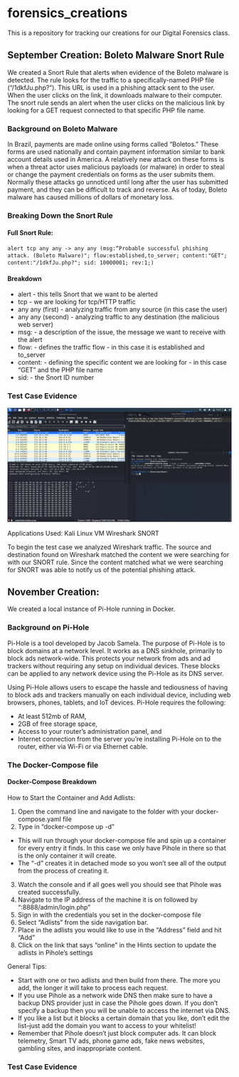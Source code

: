 # forensics_creations
This is a repository for tracking our creations for our Digital Forensics class.
## September Creation: Boleto Malware Snort Rule

We created a Snort Rule that alerts when evidence of the Boleto malware is detected. The rule looks for the traffic to a specifically-named PHP file (“/1dkfJu.php?”). This URL is used in a phishing attack sent to the user. When the user clicks on the link, it downloads malware to their computer. The snort rule sends an alert when the user clicks on the malicious link by looking for a GET request connected to that specific PHP file name.

### Background on Boleto Malware

In Brazil, payments are made online using forms called “Boletos.” These forms are used nationally and contain payment information similar to bank account details used in America. A relatively new attack on these forms is when a threat actor uses malicious payloads (or malware) in order to steal or change the payment credentials on forms as the user submits them. Normally these attacks go unnoticed until long after the user has submitted payment, and they can be difficult to track and reverse. As of today, Boleto malware has caused millions of dollars of monetary loss. 


### Breaking Down the Snort Rule

#### Full Snort Rule: 

```
alert tcp any any -> any any (msg:“Probable successful phishing attack. (Boleto Malware)"; flow:established,to_server; content:"GET"; content:"/1dkfJu.php?"; sid: 10000001; rev:1;) 
```

#### Breakdown

- alert - this tells Snort that we want to be alerted
- tcp - we are looking for tcp/HTTP traffic
- any any (first) - analyzing traffic from any source (in this case the user)
- any any (second) - analyzing traffic to any destination (the malicious web server)
- msg: - a description of the issue, the message we want to receive with the alert
- flow: - defines the traffic flow - in this case it is established and to_server
- content: - defining the specific content we are looking for - in this case “GET” and the PHP file name
- sid: - the Snort ID number

### Test Case Evidence

![Snort Rule Result](./imgs/septembercreationscreenshot.png)

Applications Used:
Kali Linux VM
Wireshark
SNORT

To begin the test case we analyzed Wireshark traffic. The source and destination found on Wireshark matched the content we were searching for with our SNORT rule. Since the content matched what we were searching for SNORT was able to notify us of the potential phishing attack. 

## November Creation: 

We created a local instance of Pi-Hole running in Docker. 

### Background on Pi-Hole


Pi-Hole is a tool developed by Jacob Samela. The purpose of Pi-Hole is to block domains at a network level. It works as a DNS sinkhole, primarily to block ads network-wide. This protects your network from ads and ad trackers without requiring any setup on individual devices. These blocks can be applied to any network device using the Pi-Hole as its DNS server.

Using Pi-Hole allows users to escape the hassle and tediousness of having to block ads and trackers manually on each individual device, including web browsers, phones, tablets, and IoT devices. Pi-Hole requires the following:

- At least 512mb of RAM,
- 2GB of free storage space,
- Access to your router’s administration panel, and
- Internet connection from the server you’re installing Pi-Hole on to the router, either via Wi-Fi or via Ethernet cable.


### The Docker-Compose file


#### Docker-Compose Breakdown

How to Start the Container and Add Adlists:

1. Open the command line and navigate to the folder with your docker-compose.yaml file
2. Type in “docker-compose up -d”
- This will run through your docker-compose file and spin up a container for every entry it finds. In this case we only have Pihole in there so that is the only container it will create.
- The “-d” creates it in detached mode so you won’t see all of the output from the process of creating it.
3. Watch the console and if all goes well you should see that Pihole was created successfully.
4. Navigate to the IP address of the machine it is on followed by “:8888/admin/login.php”
5. Sign in with the credentials you set in the docker-compose file
6. Select “Adlists” from the side navigation bar. 
7. Place in the adlists you would like to use in the “Address” field and hit “Add”
8. Click on the link that says “online” in the Hints section to update the adlists in Pihole’s settings

General Tips:

- Start with one or two adlists and then build from there. The more you add, the longer it will take to process each request. 
- If you use Pihole as a network wide DNS then make sure to have a backup DNS provider just in case the Pihole goes down. If you don’t specify a backup then you will be unable to access the internet via DNS. 
- If you like a list but it blocks a certain domain that you like, don’t edit the list–just add the domain you want to access to your whitelist!
- Remember that Pihole doesn’t just block computer ads. It can block telemetry, Smart TV ads, phone game ads, fake news websites, gambling sites, and inappropriate content.


### Test Case Evidence

